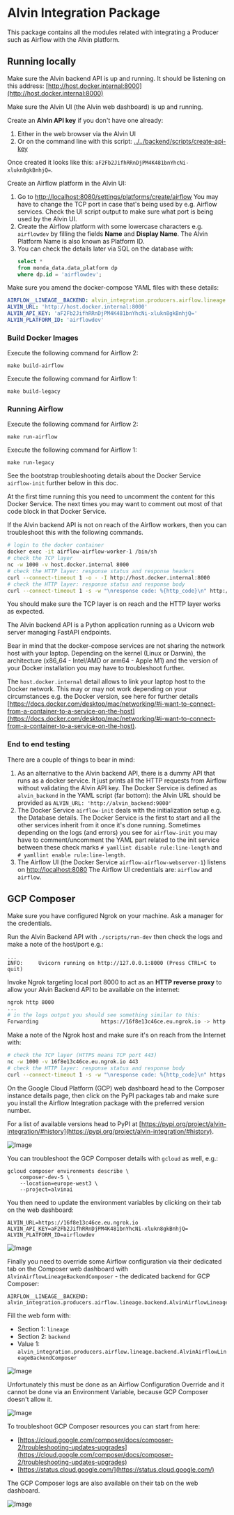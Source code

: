 # Alvin Integration Package

This package contains all the modules related with integrating a Producer such as Airflow with the Alvin platform.

## Running locally

Make sure the Alvin backend API is up and running. 
It should be listening on this address: [http://host.docker.internal:8000](http://host.docker.internal:8000)

Make sure the Alvin UI (the Alvin web dashboard) is up and running.

Create an **Alvin API key** if you don't have one already:

1. Either in the web browser via the Alvin UI
2. Or on the command line with this script: [../../backend/scripts/create-api-key](../../backend/scripts/create-api-key)

Once created it looks like this: `aF2Fb2JifhRRnDjPM4K481bnYhcNi-xlukn8gkBnhjQ=`.

Create an Airflow platform in the Alvin UI:

1. Go to [http://localhost:8080/settings/platforms/create/airflow](http://localhost:8080/settings/platforms/create/airflow)
   You may have to change the TCP port in case that's being used by e.g. Airflow services. 
   Check the UI script output to make sure what port is being used by the Alvin UI.
2. Create the Airflow platform with some lowercase characters e.g. `airflowdev` 
   by filling the fields **Name** and **Display Name**.
   The Alvin Platform Name is also known as Platform ID.
3. You can check the details later via SQL on the database with:
   ```sql
   select * 
   from monda_data.data_platform dp 
   where dp.id = 'airflowdev';
   ```

Make sure you amend the docker-compose YAML files with these details:

```yaml
AIRFLOW__LINEAGE__BACKEND: alvin_integration.producers.airflow.lineage.backend.AlvinAirflowLineageBackend
ALVIN_URL: 'http://host.docker.internal:8000'
ALVIN_API_KEY: 'aF2Fb2JifhRRnDjPM4K481bnYhcNi-xlukn8gkBnhjQ='
ALVIN_PLATFORM_ID: 'airflowdev'
```

### Build Docker Images

Execute the following command for Airflow 2:

```make build-airflow```

Execute the following command for Airflow 1:

```make build-legacy```

### Running Airflow

Execute the following command for Airflow 2:

```make run-airflow```

Execute the following command for Airflow 1:

```make run-legacy```

See the bootstrap troubleshooting details about the Docker Service `airflow-init`
further below in this doc. 

At the first time running this you need to uncomment the content for this Docker Service.
The next times you may want to comment out most of that code block in that Docker Service.

If the Alvin backend API is not on reach of the Airflow workers, 
then you can troubleshoot this with the following commands.

```sh
# login to the docker container
docker exec -it airflow-airflow-worker-1 /bin/sh
# check the TCP layer
nc -w 1000 -v host.docker.internal 8000
# check the HTTP layer: response status and response headers
curl --connect-timeout 1 -o - -I http://host.docker.internal:8000
# check the HTTP layer: response status and response body
curl --connect-timeout 1 -s -w "\nresponse code: %{http_code}\n" http://host.docker.internal:8000
```

You should make sure the TCP layer is on reach and the HTTP layer works as expected.

The Alvin backend API is a Python application running as a Uvicorn web server managing FastAPI endpoints.

Bear in mind that the docker-compose services are not sharing the network host with your laptop.
Depending on the kernel (Linux or Darwin), the architecture (x86_64 - Intel/AMD or arm64 - Apple M1)
and the version of your Docker installation you may have to troubleshoot further.

The `host.docker.internal` detail allows to link your laptop host to the Docker network.
This may or may not work depending on your circumstances e.g. the Docker version, 
see here for further details [https://docs.docker.com/desktop/mac/networking/#i-want-to-connect-from-a-container-to-a-service-on-the-host](https://docs.docker.com/desktop/mac/networking/#i-want-to-connect-from-a-container-to-a-service-on-the-host).

### End to end testing 

There are a couple of things to bear in mind:

1. As an alternative to the Alvin backend API, there is a dummy API that runs as a docker service.
   It just prints all the HTTP requests from Airflow without validating the Alvin API key.
   The Docker Service is defined as `alvin_backend` in the YAML script (far bottom):
   the Alvin URL should be provided as `ALVIN_URL: 'http://alvin_backend:9000'`
2. The Docker Service `airflow-init` deals with the initialization setup e.g. the Database details.
   The Docker Service is the first to start and all the other services inherit from it once it's done running.
   Sometimes depending on the logs (and errors) you see for `airflow-init` you may have to
   comment/uncomment the YAML part related to the init service between these 
   check marks `# yamllint disable rule:line-length` and `# yamllint enable rule:line-length`.
3. The Airflow UI (the Docker Service `airflow-airflow-webserver-1`) listens on [http://localhost:8080](http://localhost:8080)
   The Airflow UI credentials are: `airflow` and `airflow`.

## GCP Composer

Make sure you have configured Ngrok on your machine. Ask a manager for the credentials.

Run the Alvin Backend API with `./scripts/run-dev` then check the logs and make a note of the host/port e.g.:

```log
...
INFO:     Uvicorn running on http://127.0.0.1:8000 (Press CTRL+C to quit)
```

Invoke Ngrok targeting local port 8000 to act as an **HTTP reverse proxy** to allow 
your Alvin Backend API to be available on the internet:

```sh
ngrok http 8000
...
# in the logs output you should see something similar to this:
Forwarding                    https://16f8e13c46ce.eu.ngrok.io -> http://localhost:8000
```

Make a note of the Ngrok host and make sure it's on reach from the Internet with:

```sh
# check the TCP layer (HTTPS means TCP port 443)
nc -w 1000 -v 16f8e13c46ce.eu.ngrok.io 443
# check the HTTP layer: response status and response body
curl --connect-timeout 1 -s -w "\nresponse code: %{http_code}\n" https://16f8e13c46ce.eu.ngrok.io
```

On the Google Cloud Platform (GCP) web dashboard head to the Composer instance details page, 
then click on the PyPI packages tab and make sure you install the Airflow Integration package 
with the preferred version number.

For a list of available versions head to PyPI at [https://pypi.org/project/alvin-integration/#history](https://pypi.org/project/alvin-integration/#history).

![Image](./images/GCP-Composer-PyPI-configuration.png "PyPI settings on GCP Composer")

You can troubleshoot the GCP Composer details with `gcloud` as well, e.g.:

```commandline
gcloud composer environments describe \
    composer-dev-5 \
    --location=europe-west3 \
    --project=alvinai
```

You then need to update the environment variables by clicking on their tab on the web dashboard:

```dotenv
ALVIN_URL=https://16f8e13c46ce.eu.ngrok.io
ALVIN_API_KEY=aF2Fb2JifhRRnDjPM4K481bnYhcNi-xlukn8gkBnhjQ=
ALVIN_PLATFORM_ID=airflowdev
```

![Image](./images/GCP-Composer-env-vars-configuration.png "Setup of the Alvin Environment Variables on GCP Composer")

Finally you need to override some Airflow configuration via their dedicated tab on the Composer web dashboard 
with `AlvinAirflowLineageBackendComposer` - the dedicated backend for GCP Composer:

```dotenv
AIRFLOW__LINEAGE__BACKEND: alvin_integration.producers.airflow.lineage.backend.AlvinAirflowLineageBackendComposer
```

Fill the web form with:

- Section 1: `lineage`
- Section 2: `backend`
- Value 1: `alvin_integration.producers.airflow.lineage.backend.AlvinAirflowLineageBackendComposer`

![Image](./images/GCP-Composer-airflow-configuration.png "Set Airflow configuration on GCP Composer")

Unfortunately this must be done as an Airflow Configuration Override
and it cannot be done via an Environment Variable, 
because GCP Composer doesn't allow it.

![Image](./images/GCP-Composer-airflow-constraints-configuration.png "GCP Composer doesn't allow us to save environment variables starting with AIRFLOW_*")

To troubleshoot GCP Composer resources you can start from here:

- [https://cloud.google.com/composer/docs/composer-2/troubleshooting-updates-upgrades](https://cloud.google.com/composer/docs/composer-2/troubleshooting-updates-upgrades)
- [https://status.cloud.google.com/](https://status.cloud.google.com/)

The GCP Composer logs are also available on their tab on the web dashboard.

![Image](./images/GCP-Composer-logs.png "GCP Composer logs dashboard")
